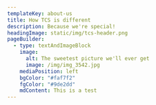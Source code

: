 ```yaml
---
templateKey: about-us
title: How TCS is different
description: Because we're special!
headingImage: static/img/tcs-header.png
pageBuilder:
  - type: textAndImageBlock
    image:
      alt: The sweetest picture we'll ever get
      image: /img/img_3542.jpg
    mediaPosition: left
    bgColor: "#faf7f2"
    fgColor: "#9de2dd"
    mdContent: This is a test
---
```

